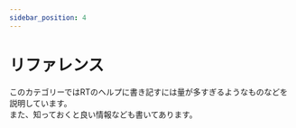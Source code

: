 ```yaml
---
sidebar_position: 4
---
```


# リファレンス
このカテゴリーではRTのヘルプに書き記すには量が多すぎるようなものなどを説明しています。  
また、知っておくと良い情報なども書いてあります。